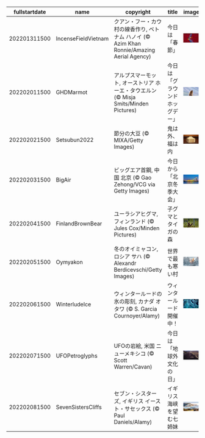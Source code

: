 |fullstartdate|name|copyright|title|image|
|--|--|--|--|--|
202201311500|IncenseFieldVietnam|クアン・フー・カウ村の線香作り, ベトナム ハノイ (© Azim Khan Ronnie/Amazing Aerial Agency)|今日は「春節」|![](/ja-JP/2022/02/202201311500IncenseFieldVietnam.jpg)|
202202011500|GHDMarmot|アルプスマーモット, オーストリア ホーエ・タウエルン (© Misja Smits/Minden Pictures)|今日は「グラウンドホッグデー」|![](/ja-JP/2022/02/202202011500GHDMarmot.jpg)|
202202021500|Setsubun2022|節分の大豆 (© MIXA/Getty Images)|鬼は外、福は内|![](/ja-JP/2022/02/202202021500Setsubun2022.jpg)|
202202031500|BigAir|ビッグエア首鋼, 中国 北京 (© Gao Zehong/VCG via Getty Images)|今日から「北京冬季大会」|![](/ja-JP/2022/02/202202031500BigAir.jpg)|
202202041500|FinlandBrownBear|ユーラシアヒグマ, フィンランド (© Jules Cox/Minden Pictures)|子グマとタイガの森|![](/ja-JP/2022/02/202202041500FinlandBrownBear.jpg)|
202202051500|Oymyakon|冬のオイミャコン, ロシア サハ (© Alexandr Berdicevschi/Getty Images)|世界で最も寒い村|![](/ja-JP/2022/02/202202051500Oymyakon.jpg)|
202202061500|WinterludeIce|ウィンタールードの氷の彫刻, カナダ オタワ (© S. Garcia Cournoyer/Alamy)|ウィンタールード開催中！|![](/ja-JP/2022/02/202202061500WinterludeIce.jpg)|
202202071500|UFOPetroglyphs|UFOの岩絵, 米国 ニューメキシコ (© Scott Warren/Cavan)|今日は「地球外文化の日」|![](/ja-JP/2022/02/202202071500UFOPetroglyphs.jpg)|
202202081500|SevenSistersCliffs|セブン・シスターズ, イギリス イースト・サセックス (© Paul Daniels/Alamy)|イギリス海峡を望む七姉妹|![](/ja-JP/2022/02/202202081500SevenSistersCliffs.jpg)|
